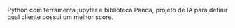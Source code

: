 Python com ferramenta jupyter e biblioteca Panda, projeto de IA para definir qual cliente possui um melhor score.
